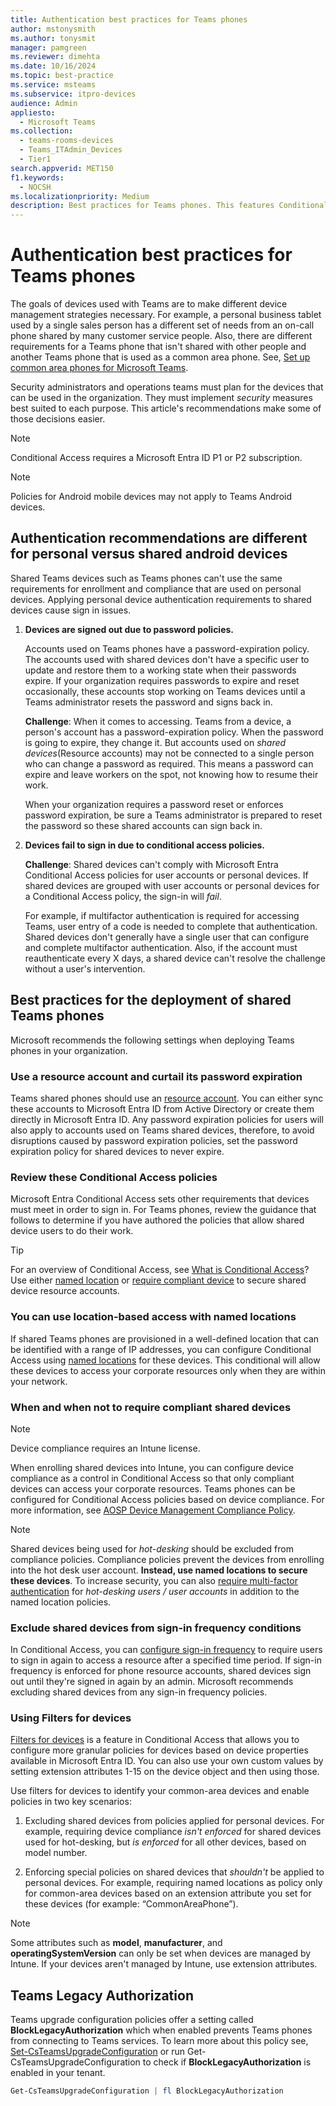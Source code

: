 ```yaml
---
title: Authentication best practices for Teams phones
author: mstonysmith
ms.author: tonysmit
manager: pamgreen
ms.reviewer: dimehta
ms.date: 10/16/2024
ms.topic: best-practice
ms.service: msteams
ms.subservice: itpro-devices
audience: Admin
appliesto: 
  - Microsoft Teams
ms.collection: 
  - teams-rooms-devices
  - Teams_ITAdmin_Devices
  - Tier1
search.appverid: MET150
f1.keywords: 
  - NOCSH
ms.localizationpriority: Medium
description: Best practices for Teams phones. This features Conditional Access, password policy, multifactor authentication advice and more.
---
```


# Authentication best practices for Teams phones

The goals of devices used with Teams are to make different device management strategies necessary. For example, a personal business tablet used by a single sales person has a different set of needs from an on-call phone shared by many customer service people. Also, there are different requirements for a Teams phone that isn't shared with other people and another Teams phone that is used as a common area phone. See, [Set up common area phones for Microsoft Teams](/microsoftteams/set-up-common-area-phones).

Security administrators and operations teams must plan for the devices that can be used in the organization. They must  implement *security* measures best suited to each purpose. This article's recommendations make some of those decisions easier.

>[!NOTE]
>Conditional Access requires a Microsoft Entra ID P1 or P2 subscription.

>[!NOTE]
>Policies for Android mobile devices may not apply to Teams Android devices.

## Authentication recommendations are different for personal versus shared android devices

Shared Teams devices such as Teams phones can't use the same requirements for enrollment and compliance that are used on personal devices. Applying personal device authentication requirements to shared devices cause sign in issues.

1.  **Devices are signed out due to password policies.**

    Accounts used on Teams phones have a password-expiration policy. The accounts used with shared devices don't have a specific user to update and restore them to a working state when their passwords expire. If your organization requires passwords to expire and reset occasionally, these accounts stop working on Teams devices until a Teams administrator resets the password and signs back in.

    **Challenge**: When it comes to accessing. Teams from a device, a person's account has a password-expiration policy. When the password is going to expire, they change it. But accounts used on *shared devices*(Resource accounts) may not be connected to a single person who can change a password as required. This means a password can expire and leave workers on the spot, not knowing how to resume their work.

    When your organization requires a password reset or enforces password expiration, be sure a Teams administrator is prepared to reset the password so these shared accounts can sign back in.

2.  **Devices fail to sign in due to conditional access policies.**

    **Challenge**: Shared devices can't comply with Microsoft Entra Conditional Access policies for user accounts or personal devices. If shared devices are grouped with user accounts or personal devices for a Conditional Access policy, the sign-in will *fail*.

    For example, if multifactor authentication is required for accessing Teams, user entry of a code is needed to complete that authentication. Shared devices don't generally have a single user that can configure and complete multifactor authentication. Also, if the account must reauthenticate every X days, a shared device can't resolve the challenge without a user's intervention.

## Best practices for the deployment of shared Teams phones

Microsoft recommends the following settings when deploying Teams phones in your organization.

### **Use a resource account and curtail its password expiration**

Teams shared phones should use an [resource account](set-up-common-area-phones.md). You can either sync these accounts to Microsoft Entra ID from Active Directory or create them directly in Microsoft Entra ID. Any password expiration policies for users will also apply to accounts used on Teams shared devices, therefore, to avoid disruptions caused by password expiration policies, set the password expiration policy for shared devices to never expire.

### **Review these Conditional Access policies**

Microsoft Entra Conditional Access sets other requirements that devices must meet in order to sign in. For Teams phones, review the guidance that follows to determine if you have authored the policies that allow shared device users to do their work.

> [!TIP]
> For an overview of Conditional Access, see [What is Conditional Access](/azure/active-directory/conditional-access/overview)? Use either [named location](/azure/active-directory/conditional-access/location-condition) or [require compliant device](/azure/active-directory/conditional-access/howto-conditional-access-policy-compliant-device) to secure shared device resource accounts.

### You can use location-based access with named locations

If shared Teams phones are provisioned in a well-defined location that can be identified with a range of IP addresses, you can configure Conditional Access using [named locations](/azure/active-directory/conditional-access/location-condition) for these devices. This conditional will allow these devices to access your corporate resources only when they are within your network.

### When and when not to require compliant shared devices

>[!NOTE]
>Device compliance requires an Intune license.

When enrolling shared devices into Intune, you can configure device compliance as a control in Conditional Access so that only compliant devices can access your corporate resources. Teams phones can be configured for Conditional Access policies based on device compliance. For more information, see [AOSP Device Management Compliance Policy](/microsoftteams/rooms/android-migration-guide#creating-a-aosp-management-compliance-policy).

>[!NOTE]
> Shared devices being used for *hot-desking* should be excluded from compliance policies. Compliance policies prevent the devices from enrolling into the hot desk user account. **Instead, use named locations to secure these devices**.
> To increase security, you can also [require multi-factor authentication](/azure/active-directory/authentication/tutorial-enable-azure-mfa) for *hot-desking users / user accounts* in addition to the named location policies.

### Exclude shared devices from sign-in frequency conditions

In Conditional Access, you can [configure sign-in frequency](/azure/active-directory/conditional-access/howto-conditional-access-session-lifetime#user-sign-in-frequency) to require users to sign in again to access a resource after a specified time period. If sign-in frequency is enforced for phone resource accounts, shared devices sign out until they're signed in again by an admin. Microsoft recommends excluding shared devices from any sign-in frequency policies.

### Using Filters for devices

[Filters for devices](/azure/active-directory/conditional-access/concept-condition-filters-for-devices) is a feature in Conditional Access that allows you to configure more granular policies for devices based on device properties available in Microsoft Entra ID. You can also use your own custom values by setting extension attributes 1-15 on the device object and then using those.

Use filters for devices to identify your common-area devices and enable policies in two key scenarios:

1. Excluding shared devices from policies applied for personal devices. For example, requiring device compliance *isn't enforced* for shared devices used for hot-desking, but *is enforced* for all other devices, based on model number.

2. Enforcing special policies on shared devices that *shouldn't* be applied to personal devices. For example, requiring named locations as policy only for common-area devices based on an extension attribute you set for these devices (for example: “CommonAreaPhone”).

>[!NOTE]
> Some attributes such as **model**, **manufacturer**, and **operatingSystemVersion** can only be set when devices are managed by Intune. If your devices aren't managed by Intune, use extension attributes.

## Teams Legacy Authorization

Teams upgrade configuration policies offer a setting called **BlockLegacyAuthorization** which when enabled prevents Teams phones from connecting to Teams services. To learn more about this policy see, [Set-CsTeamsUpgradeConfiguration](/powershell/module/skype/set-csteamsupgradeconfiguration) or run Get-CsTeamsUpgradeConfiguration to check if **BlockLegacyAuthorization** is enabled in your tenant.

   ``` Powershell
   Get-CsTeamsUpgradeConfiguration | fl BlockLegacyAuthorization
   ```
